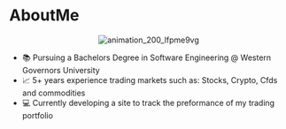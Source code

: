 # AboutMe

<p align="center">
  <img src="https://user-images.githubusercontent.com/36617380/227790544-672b972e-c4ef-4478-a5fa-80f144f92717.gif" alt="animation_200_lfpme9vg" />
</p>


* 📚 Pursuing a Bachelors Degree in Software Engineering @ Western Governors University
* 📈 5+ years experience trading markets such as: Stocks, Crypto, Cfds and commodities
* 💻 Currently developing a site to track the preformance of my trading portfolio
